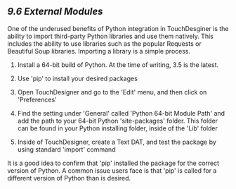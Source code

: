 ## *9.6 External Modules*

One of the underused benefits of Python integration in TouchDesginer is the ability to import third-party Python libraries and use them natively. This includes the ability to use libraries such as the popular Requests or Beautiful Soup libraries. Importing a library is a simple process.

1. Install a 64-bit build of Python. At the time of writing, 3.5 is the latest.

2. Use 'pip' to install your desired packages

3. Open TouchDesigner and go to the 'Edit' menu, and then click on 'Preferences'

4. Find the setting under 'General' called 'Python 64-bit Module Path' and add the path to your 64-bit Python 'site-packages' folder. This folder can be found in your Python installing folder, inside of the 'Lib' folder

5. Inside of TouchDesigner, create a Text DAT, and test the package by using standard 'import' command


It is a good idea to confirm that 'pip' installed the package for the correct version of Python. A common issue users face is that 'pip' is called for a different version of Python than is desired.